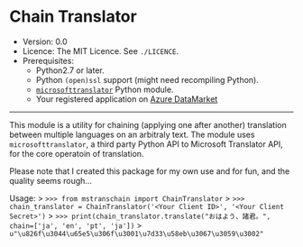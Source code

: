 Chain Translator
=========================

* Version: 0.0
* Licence: The MIT Licence. See `./LICENCE`.
* Prerequisites:
    * Python2.7 or later.
    * Python `(open)ssl` support (might need recompiling Python).
    * [`microsofttranslator`](https://github.com/openlabs/Microsoft-Translator-Python-API.git) Python module.
    * Your registered application on [Azure DataMarket](https://datamarket.azure.com/developer/applications/)

----
This module is a utility for chaining (applying one after another) translation between multiple languages on an arbitraly text.  The module uses `microsofttranslator`, a third party Python API to Microsoft Translator API, for the core operatoin of translation.

Please note that I created this package for my own use and for fun, and the quality seems rough...

Usage:
    > `>>> from mstranschain import ChainTranslator`
    > `>>> chain_translator = ChainTranslator('<Your Client ID>', '<Your Client Secret>')`
    > `>>> print(chain_translator.translate("おはよう、諸君。", chain=['ja', 'en', 'pt', 'ja'])`
    > `u"\u826f\u3044\u65e5\u306f\u3001\u7d33\u58eb\u3067\u3059\u3002"`
